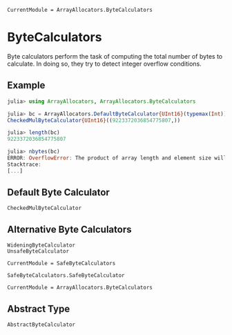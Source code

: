 ```@meta
CurrentModule = ArrayAllocators.ByteCalculators
```

# ByteCalculators

Byte calculators perform the task of computing the total number of bytes to calculate. In doing so, they try to detect integer overflow conditions.

## Example

```julia
julia> using ArrayAllocators, ArrayAllocators.ByteCalculators

julia> bc = ArrayAllocators.DefaultByteCalculator{UInt16}(typemax(Int))
CheckedMulByteCalculator{UInt16}((9223372036854775807,))

julia> length(bc)
9223372036854775807

julia> nbytes(bc)
ERROR: OverflowError: The product of array length and element size will cause an overflow.
Stacktrace:
[...]
```

## Default Byte Calculator

```@docs
CheckedMulByteCalculator
```

## Alternative Byte Calculators

```@docs
WideningByteCalculator
UnsafeByteCalculator
```


```@meta
CurrentModule = SafeByteCalculators
```

```@docs
SafeByteCalculators.SafeByteCalculator
```

```@meta
CurrentModule = ArrayAllocators.ByteCalculators
```

## Abstract Type
```@docs
AbstractByteCalculator
```
